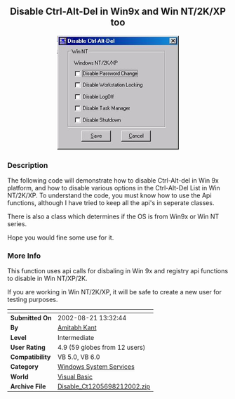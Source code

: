 ﻿<div align="center">

## Disable Ctrl\-Alt\-Del in Win9x and Win NT/2K/XP  too

<img src="PIC200282143858675.JPG">
</div>

### Description

The following code will demonstrate how to disable Ctrl-Alt-del in Win 9x platform, and how to disable various options in the Ctrl-Alt-Del List in Win NT/2K/XP. To understand the code, you must know how to use the Api functions, although I have tried to keep all the api's in seperate classes.

There is also a class which determines if the OS is from Win9x or Win NT series.

Hope you would fine some use for it.
 
### More Info
 
This function uses api calls for disbaling in Win 9x and registry api functions to disable in Win NT/XP/2K.

If you are working in Win NT/2K/XP, it will be safe to create a new user for testing purposes.


<span>             |<span>
---                |---
**Submitted On**   |2002-08-21 13:32:44
**By**             |[Amitabh Kant](https://github.com/Planet-Source-Code/PSCIndex/blob/master/ByAuthor/amitabh-kant.md)
**Level**          |Intermediate
**User Rating**    |4.9 (59 globes from 12 users)
**Compatibility**  |VB 5\.0, VB 6\.0
**Category**       |[Windows System Services](https://github.com/Planet-Source-Code/PSCIndex/blob/master/ByCategory/windows-system-services__1-35.md)
**World**          |[Visual Basic](https://github.com/Planet-Source-Code/PSCIndex/blob/master/ByWorld/visual-basic.md)
**Archive File**   |[Disable\_Ct1205698212002\.zip](https://github.com/Planet-Source-Code/amitabh-kant-disable-ctrl-alt-del-in-win9x-and-win-nt-2k-xp-too__1-38136/archive/master.zip)









